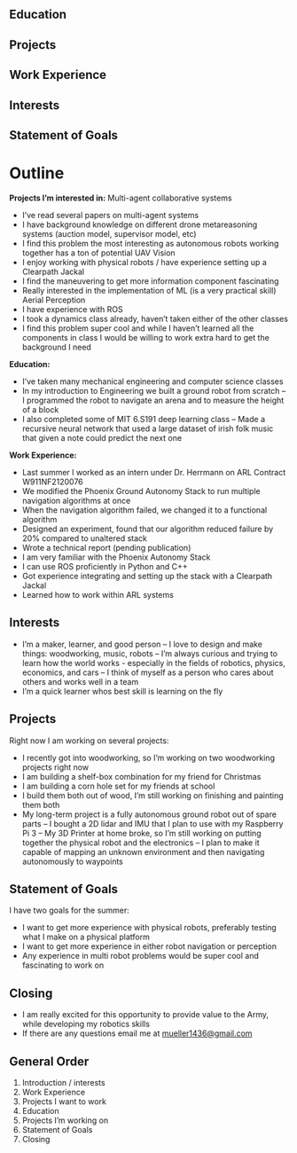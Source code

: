 ## Education
## Projects
## Work Experience
## Interests
## Statement of Goals


# Outline
**Projects I’m interested in:**
Multi-agent collaborative systems
- I’ve read several papers on multi-agent systems
- I have background knowledge on different drone metareasoning systems (auction model, supervisor model, etc)
- I find this problem the most interesting as autonomous robots working together has a ton of potential
UAV Vision
- I enjoy working with physical robots / have experience setting up a Clearpath Jackal
- I find the maneuvering to get more information component fascinating
- Really interested in the implementation of ML (is a very practical skill)
Aerial Perception
- I have experience with ROS
- I took a dynamics class already, haven’t taken either of the other classes
- I find this problem super cool and while I haven’t learned all the components in class I would be willing to work extra hard to get the background I need

**Education:**
- I’ve taken many mechanical engineering and computer science classes
- In my introduction to Engineering we built a ground robot from scratch
	– I programmed the robot to navigate an arena and to measure the height of a block
- I also completed some of MIT 6.S191 deep learning class
	– Made a recursive neural network that used a large dataset of irish folk music that given a note could predict the next one

**Work Experience:**
- Last summer I worked as an intern under Dr. Herrmann on ARL Contract W911NF2120076
- We modified the Phoenix Ground Autonomy Stack to run multiple navigation algorithms at once
- When the navigation algorithm failed, we changed it to a functional algorithm
- Designed an experiment, found that our algorithm reduced failure by 20% compared to unaltered stack
- Wrote a technical report (pending publication)
- I am very familiar with the Phoenix Autonomy Stack
- I can use ROS proficiently in Python and C++
- Got experience integrating and setting up the stack with a Clearpath Jackal
- Learned how to work within ARL systems

## Interests
- I’m a maker, learner, and good person
	–  I love to design and make things: woodworking, music, robots
	– I’m always curious and trying to learn how the world works - especially in the fields of robotics, physics, economics, and cars
	– I think of myself as a person who cares about others and works well in a team
- I’m a quick learner whos best skill is learning on the fly

## Projects
Right now I am working on several projects:
- I recently got into woodworking, so I’m working on two woodworking projects right now
- I am building a shelf-box combination for my friend for Christmas
- I am building a corn hole set for my friends at school
- I build them both out of wood, I’m still working on finishing and painting them both
- My long-term project is a fully autonomous ground robot out of spare parts
	– I bought a 2D lidar and IMU that I plan to use with my Raspberry Pi 3
	– My 3D Printer at home broke, so I’m still working on putting together the physical robot and the electronics
	– I plan to make it capable of mapping an unknown environment and then navigating autonomously to waypoints

## Statement of Goals
I have two goals for the summer: 
- I want to get more experience with physical robots, preferably testing what I make on a physical platform
- I want to get more experience in either robot navigation or perception
- Any experience in multi robot problems would be super cool and fascinating to work on

## Closing
- I am really excited for this opportunity to provide value to the Army, while developing my robotics skills
- If there are any questions email me at mueller1436@gmail.com


## General Order
1. Introduction / interests
2. Work Experience
3. Projects I want to work
4. Education
5. Projects I’m working on
6. Statement of Goals
7. Closing